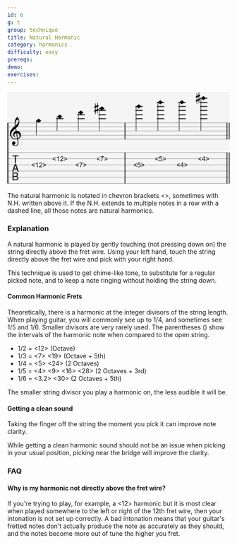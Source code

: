 ```yaml
---
id: 6
g: t
group: technique
title: Natural Harmonic
category: harmonics
difficulty: easy
prereqs: 
demo: 
exercises:
---
```


<div class="tabImg">
  <img src="natural-harmonic.jpg" />
</div>

The natural harmonic is notated in chevron brackets <>, sometimes with N.H. written above it. If the N.H. extends to multiple notes in a row with a dashed line, all those notes are natural harmonics.

### Explanation

A natural harmonic is played by gently touching (not pressing down on) the string directly above the <span class="tt" data-tip="the metal strips on your fretboard">fret wire</span>. Using your left hand, touch the string directly above the fret wire and pick with your right hand. 

This technique is used to get chime-like <span class="tt" data-tip="the note's sound depending on your guitar and how you play">tone</span>, to substitute for a regular picked note, and to keep a note ringing without holding the string down.

#### Common Harmonic Frets

Theoretically, there is a harmonic at the <span class="tt" data-tip="fractions where the denominator is a whole number (1, 2, 3...)">integer divisors</span> of the string length. When playing guitar, you will commonly see up to 1/4, and sometimes see 1/5 and 1/6. Smaller divisors are very rarely used. The parentheses () show the <span class="tt" data-tip="distance in pitch between two notes">intervals</span> of the harmonic note when compared to the open string.

- 1/2 = <12> (Octave)
- 1/3 = <7> <19> (Octave + 5th)
- 1/4 = <5> <24> (2 Octaves)
- 1/5 = <4> <9> <16> <28> (2 Octaves + 3rd)
- 1/6 = <3.2> <30> (2 Octaves + 5th)

The smaller string divisor you play a harmonic on, the less audible it will be.

#### Getting a clean sound

Taking the finger off the string the moment you pick it can improve note clarity.

While getting a clean harmonic sound should not be an issue when picking in your usual position, picking near the <span class="tt" data-tip="the wooden piece at the end of the strings next to where you pick">bridge</span> will improve the clarity.

### FAQ

#### Why is my harmonic not directly above the fret wire?

If you're trying to play, for example, a <12> harmonic but it is most clear when played somewhere to the left or right of the 12th <span class="tt" data-tip="the metal strips on your fretboard">fret wire</span>, then your <span class="tt" data-tip="the pitch accuracy of your fretboard">intonation</span> is not set up correctly. A bad intonation means that your guitar's fretted notes don't actually produce the note as accurately as they should, and the notes become more out of tune the higher you fret.